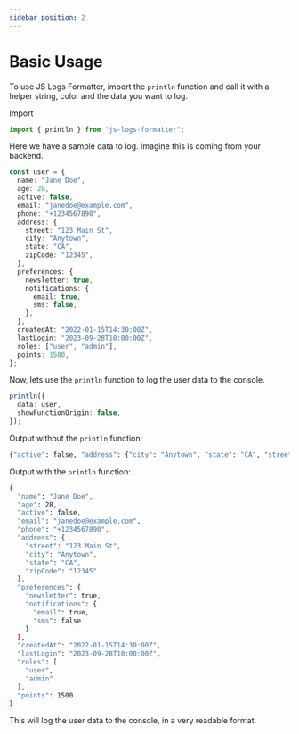 ```yaml
---
sidebar_position: 2
---
```


# Basic Usage

To use JS Logs Formatter, import the `println` function and call it with a helper string, color and the data you want to log.

Import

```typescript
import { println } from "js-logs-formatter";
```

Here we have a sample data to log. Imagine this is coming from your backend.

```typescript
const user = {
  name: "Jane Doe",
  age: 28,
  active: false,
  email: "janedoe@example.com",
  phone: "+1234567890",
  address: {
    street: "123 Main St",
    city: "Anytown",
    state: "CA",
    zipCode: "12345",
  },
  preferences: {
    newsletter: true,
    notifications: {
      email: true,
      sms: false,
    },
  },
  createdAt: "2022-01-15T14:30:00Z",
  lastLogin: "2023-09-28T10:00:00Z",
  roles: ["user", "admin"],
  points: 1500,
};
```

Now, lets use the `println` function to log the user data to the console.

```typescript
println({
  data: user,
  showFunctionOrigin: false,
});
```

Output without the `println` function:

```bash
{"active": false, "address": {"city": "Anytown", "state": "CA", "street": "123 Main St", "zipCode": "12345"}, "age": 28, "createdAt": "2022-01-15T14:30:00Z", "email": "janedoe@example.com", "lastLogin": "2023-09-28T10:00:00Z", "name": "Jane Doe", "phone": "+1234567890", "points": 1500, "preferences": {"newsletter": true, "notifications": {"email": true, "sms": false}}, "roles": ["user", "admin"]}
```

Output with the `println` function:

```bash
{
  "name": "Jane Doe",
  "age": 28,
  "active": false,
  "email": "janedoe@example.com",
  "phone": "+1234567890",
  "address": {
    "street": "123 Main St",
    "city": "Anytown",
    "state": "CA",
    "zipCode": "12345"
  },
  "preferences": {
    "newsletter": true,
    "notifications": {
      "email": true,
      "sms": false
    }
  },
  "createdAt": "2022-01-15T14:30:00Z",
  "lastLogin": "2023-09-28T10:00:00Z",
  "roles": [
    "user",
    "admin"
  ],
  "points": 1500
}

```

This will log the user data to the console, in a very readable format.
